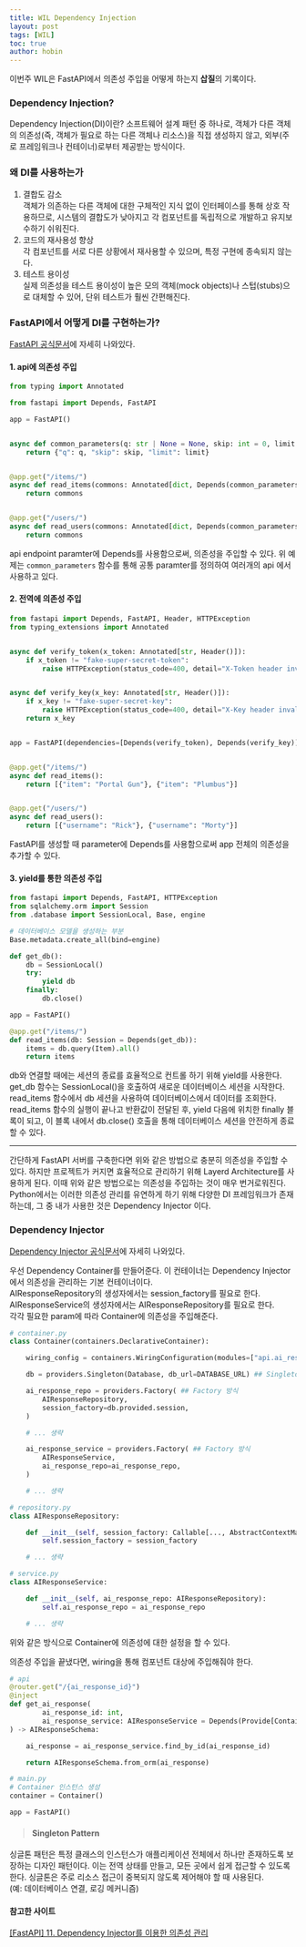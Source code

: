 ```yaml
---
title: WIL Dependency Injection
layout: post
tags: [WIL]
toc: true
author: hobin
---
```


이번주 WIL은 FastAPI에서 의존성 주입을 어떻게 하는지 **삽질**의 기록이다.

### Dependency Injection?
Dependency Injection(DI)이란? 소프트웨어 설계 패턴 중 하나로, 객체가 다른 객체의 의존성(즉, 객체가 필요로 하는 다른 객체나 리소스)을 직접 생성하지 않고, 외부(주로 프레임워크나 컨테이너)로부터 제공받는 방식이다. 

### 왜 DI를 사용하는가
1. 결합도 감소   
    객체가 의존하는 다른 객체에 대한 구체적인 지식 없이 인터페이스를 통해 상호 작용하므로, 시스템의 결합도가 낮아지고 각 컴포넌트를 독립적으로 개발하고 유지보수하기 쉬워진다.
2. 코드의 재사용성 향상   
    각 컴포넌트를 서로 다른 상황에서 재사용할 수 있으며, 특정 구현에 종속되지 않는다.
3. 테스트 용이성   
    실제 의존성을 테스트 용이성이 높은 모의 객체(mock objects)나 스텁(stubs)으로 대체할 수 있어, 단위 테스트가 훨씬 간편해진다.

### FastAPI에서 어떻게 DI를 구현하는가?
[FastAPI 공식문서](https://fastapi.tiangolo.com/ko/tutorial/dependencies/)에 자세히 나와있다.

#### 1. api에 의존성 주입

```python
from typing import Annotated

from fastapi import Depends, FastAPI

app = FastAPI()


async def common_parameters(q: str | None = None, skip: int = 0, limit: int = 100):
    return {"q": q, "skip": skip, "limit": limit}


@app.get("/items/")
async def read_items(commons: Annotated[dict, Depends(common_parameters)]):
    return commons


@app.get("/users/")
async def read_users(commons: Annotated[dict, Depends(common_parameters)]):
    return commons
```
api endpoint paramter에 Depends를 사용함으로써, 의존성을 주입할 수 있다. 위 예제는 `common_parameters` 함수를 통해 공통 paramter를 정의하여 여러개의 api 에서 사용하고 있다.


#### 2. 전역에 의존성 주입

```python
from fastapi import Depends, FastAPI, Header, HTTPException
from typing_extensions import Annotated


async def verify_token(x_token: Annotated[str, Header()]):
    if x_token != "fake-super-secret-token":
        raise HTTPException(status_code=400, detail="X-Token header invalid")


async def verify_key(x_key: Annotated[str, Header()]):
    if x_key != "fake-super-secret-key":
        raise HTTPException(status_code=400, detail="X-Key header invalid")
    return x_key


app = FastAPI(dependencies=[Depends(verify_token), Depends(verify_key)])


@app.get("/items/")
async def read_items():
    return [{"item": "Portal Gun"}, {"item": "Plumbus"}]


@app.get("/users/")
async def read_users():
    return [{"username": "Rick"}, {"username": "Morty"}]
```
FastAPI를 생성할 때 parameter에 Depends를 사용함으로써 app 전체의 의존성을 추가할 수 있다. 

#### 3. yield를 통한 의존성 주입

```python
from fastapi import Depends, FastAPI, HTTPException
from sqlalchemy.orm import Session
from .database import SessionLocal, Base, engine

# 데이터베이스 모델을 생성하는 부분
Base.metadata.create_all(bind=engine)

def get_db():
    db = SessionLocal()
    try:
        yield db
    finally:
        db.close()

app = FastAPI()

@app.get("/items/")
def read_items(db: Session = Depends(get_db)):
    items = db.query(Item).all()
    return items
```
db와 연결할 때에는 세션의 종료를 효율적으로 컨트롤 하기 위해 yield를 사용한다. get_db 함수는 SessionLocal()을 호출하여 새로운 데이터베이스 세션을 시작한다. read_items 함수에서 db 세션을 사용하여 데이터베이스에서 데이터를 조회한다. read_items 함수의 실행이 끝나고 반환값이 전달된 후, yield 다음에 위치한 finally 블록이 되고, 이 블록 내에서 db.close() 호출을 통해 데이터베이스 세션을 안전하게 종료할 수 있다.

- - - 

간단하게 FastAPI 서버를 구축한다면 위와 같은 방법으로 충분히 의존성을 주입할 수 있다. 하지만 프로젝트가 커지면 효율적으로 관리하기 위해 Layerd Architecture를 사용하게 된다. 이때 위와 같은 방법으로는 의존성을 주입하는 것이 매우 번거로워진다. Python에서는 이러한 의존성 관리를 유연하게 하기 위해 다양한 DI 프레임워크가 존재하는데, 그 중 내가 사용한 것은 Dependency Injector 이다.

### Dependency Injector
[Dependency Injector 공식문서](https://python-dependency-injector.ets-labs.org/examples/fastapi.html)에 자세히 나와있다.

우선 Dependency Container를 만들어준다. 이 컨테이너는 Dependency Injector에서 의존성을 관리하는 기본 컨테이너이다.       
AIResponseRepository의 생성자에서는 session_factory를 필요로 한다.      
AIResponseService의 생성자에서는 AIResponseRepository를 필요로 한다.      
각각 필요한 param에 따라 Container에 의존성을 주입해준다.

```python
# container.py
class Container(containers.DeclarativeContainer):

    wiring_config = containers.WiringConfiguration(modules=["api.ai_response", "api.review"]) ## wiring 설정

    db = providers.Singleton(Database, db_url=DATABASE_URL) ## Singleton 방식

    ai_response_repo = providers.Factory( ## Factory 방식
        AIResponseRepository,
        session_factory=db.provided.session,
    )

    # ... 생략

    ai_response_service = providers.Factory( ## Factory 방식
        AIResponseService,
        ai_response_repo=ai_response_repo,
    )

    # ... 생략

# repository.py
class AIResponseRepository:

    def __init__(self, session_factory: Callable[..., AbstractContextManager[Session]]) -> None:
        self.session_factory = session_factory

    # ... 생략

# service.py
class AIResponseService:

    def __init__(self, ai_response_repo: AIResponseRepository):
        self.ai_response_repo = ai_response_repo

    # ... 생략

``` 
위와 같은 방식으로 Container에 의존성에 대한 설정을 할 수 있다. 


의존성 주입을 끝냈다면, wiring을 통해 컴포넌트 대상에 주입해줘야 한다.    
```python
# api
@router.get("/{ai_response_id}")
@inject
def get_ai_response(
        ai_response_id: int,
        ai_response_service: AIResponseService = Depends(Provide[Container.ai_response_service])
) -> AIResponseSchema:

    ai_response = ai_response_service.find_by_id(ai_response_id)

    return AIResponseSchema.from_orm(ai_response)

# main.py
# Container 인스턴스 생성
container = Container()

app = FastAPI()

```


> #### Singleton Pattern
싱글톤 패턴은 특정 클래스의 인스턴스가 애플리케이션 전체에서 하나만 존재하도록 보장하는 디자인 패턴이다. 이는 전역 상태를 만들고, 모든 곳에서 쉽게 접근할 수 있도록 한다. 싱글톤은 주로 리소스 접근이 중복되지 않도록 제어해야 할 때 사용된다.       
(예: 데이터베이스 연결, 로깅 메커니즘)


#### 참고한 사이트
[[FastAPI] 11. Dependency Injector를 이용한 의존성 관리](https://blog.neonkid.xyz/279)
